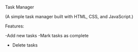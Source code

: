  Task Manager

(A simple task manager built with HTML, CSS, and JavaScript.)

Features:

-Add new tasks
-Mark tasks as complete
- Delete tasks



